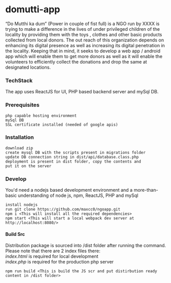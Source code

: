 # domutti-app
“Do Mutthi ka dum” (Power in couple of fist full) is a NGO run by XXXX is trying to make a difference in the lives of under privileged children of the locality by providing them with the toys , clothes and other basic products collected from local donors. 
The out reach of this organization depends on enhancing its digital presence as well as increasing its digital penetration in the locality. Keeping that in mind, it seeks to develop a web app / android app which will enable them to get more donors as well as it will enable the volunteers to efficiently collect the donations and drop the same at designated locations.

### TechStack
The app uses ReactJS for UI, PHP based backend server and mySql DB.

### Prerequisites
```
php capable hosting environment
mySql DB
SSL certificate installed (needed of google apis)
```

### Installation
```
download zip
create mysql DB with the scripts present in migrations folder
update DB connection string in dist/api/database.class.php
deployment is present in dist folder, copy the contents and 
put it on the server
```

### Develop
You'd need a nodejs based development environment and a more-than-basic 
understanding of node js, npm, ReactJS, PHP and mySql

```
install nodejs
run git clone https://github.com/maxcc0/ngoapp.git
npm i <This will install all the required dependencies>
npm start <This will start a local webpack dev server at http://localhost:8080/>
```

#### Build Src
Distribution package is sourced into /dist folder after running the command. Please
note that there are 2 index files there:<br />
*index.html* is required for local development<br />
*index.php* is required for the production php server <br />

```
npm run build <This is build the JS scr and put distirbution ready content in /dist folder>
```